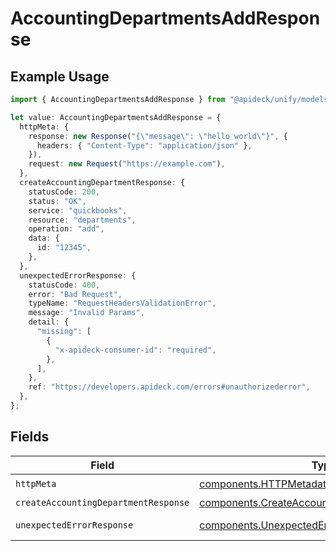 # AccountingDepartmentsAddResponse

## Example Usage

```typescript
import { AccountingDepartmentsAddResponse } from "@apideck/unify/models/operations";

let value: AccountingDepartmentsAddResponse = {
  httpMeta: {
    response: new Response("{\"message\": \"hello world\"}", {
      headers: { "Content-Type": "application/json" },
    }),
    request: new Request("https://example.com"),
  },
  createAccountingDepartmentResponse: {
    statusCode: 200,
    status: "OK",
    service: "quickbooks",
    resource: "departments",
    operation: "add",
    data: {
      id: "12345",
    },
  },
  unexpectedErrorResponse: {
    statusCode: 400,
    error: "Bad Request",
    typeName: "RequestHeadersValidationError",
    message: "Invalid Params",
    detail: {
      "missing": [
        {
          "x-apideck-consumer-id": "required",
        },
      ],
    },
    ref: "https://developers.apideck.com/errors#unauthorizederror",
  },
};
```

## Fields

| Field                                                                                                          | Type                                                                                                           | Required                                                                                                       | Description                                                                                                    |
| -------------------------------------------------------------------------------------------------------------- | -------------------------------------------------------------------------------------------------------------- | -------------------------------------------------------------------------------------------------------------- | -------------------------------------------------------------------------------------------------------------- |
| `httpMeta`                                                                                                     | [components.HTTPMetadata](../../models/components/httpmetadata.md)                                             | :heavy_check_mark:                                                                                             | N/A                                                                                                            |
| `createAccountingDepartmentResponse`                                                                           | [components.CreateAccountingDepartmentResponse](../../models/components/createaccountingdepartmentresponse.md) | :heavy_minus_sign:                                                                                             | Department                                                                                                     |
| `unexpectedErrorResponse`                                                                                      | [components.UnexpectedErrorResponse](../../models/components/unexpectederrorresponse.md)                       | :heavy_minus_sign:                                                                                             | Unexpected error                                                                                               |